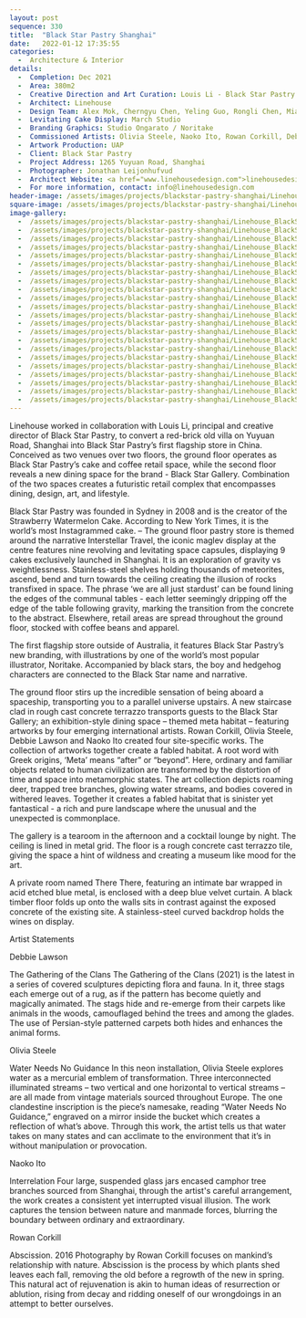 ```yaml
---
layout: post
sequence: 330
title:  "Black Star Pastry Shanghai"
date:   2022-01-12 17:35:55
categories:
  -  Architecture & Interior
details:
  -  Completion: Dec 2021
  -  Area: 380m2
  -  Creative Direction and Art Curation: Louis Li - Black Star Pastry
  -  Architect: Linehouse
  -  Design Team: Alex Mok, Cherngyu Chen, Yeling Guo, Rongli Chen, Mia Zhou, Leah Lin
  -  Levitating Cake Display: March Studio
  -  Branding Graphics: Studio Ongarato / Noritake
  -  Commissioned Artists: Olivia Steele, Naoko Ito, Rowan Corkill, Debbie Lawson
  -  Artwork Production: UAP
  -  Client: Black Star Pastry
  -  Project Address: 1265 Yuyuan Road, Shanghai
  -  Photographer: Jonathan Leijonhufvud
  -  Architect Website: <a href="www.linehousedesign.com">linehousedesign.com</a>
  -  For more information, contact: info@linehousedesign.com
header-image: /assets/images/projects/blackstar-pastry-shanghai/Linehouse_BlackStarPastry_003_LO-RES.jpg
square-image: /assets/images/projects/blackstar-pastry-shanghai/Linehouse_BlackStarPastry_thumb.jpg
image-gallery:
  -  /assets/images/projects/blackstar-pastry-shanghai/Linehouse_BlackStarPastry_001_LO-RES.jpg
  -  /assets/images/projects/blackstar-pastry-shanghai/Linehouse_BlackStarPastry_002_LO-RES.jpg
  -  /assets/images/projects/blackstar-pastry-shanghai/Linehouse_BlackStarPastry_003_LO-RES.jpg
  -  /assets/images/projects/blackstar-pastry-shanghai/Linehouse_BlackStarPastry_004_LO-RES.jpg
  -  /assets/images/projects/blackstar-pastry-shanghai/Linehouse_BlackStarPastry_005_LO-RES.jpg
  -  /assets/images/projects/blackstar-pastry-shanghai/Linehouse_BlackStarPastry_006_LO-RES.jpg
  -  /assets/images/projects/blackstar-pastry-shanghai/Linehouse_BlackStarPastry_007_LO-RES.jpg
  -  /assets/images/projects/blackstar-pastry-shanghai/Linehouse_BlackStarPastry_008_LO-RES.jpg
  -  /assets/images/projects/blackstar-pastry-shanghai/Linehouse_BlackStarPastry_009_LO-RES.jpg
  -  /assets/images/projects/blackstar-pastry-shanghai/Linehouse_BlackStarPastry_010_LO-RES.jpg
  -  /assets/images/projects/blackstar-pastry-shanghai/Linehouse_BlackStarPastry_011_LO-RES.jpg
  -  /assets/images/projects/blackstar-pastry-shanghai/Linehouse_BlackStarPastry_012_LO-RES.jpg
  -  /assets/images/projects/blackstar-pastry-shanghai/Linehouse_BlackStarPastry_013_LO-RES.jpg
  -  /assets/images/projects/blackstar-pastry-shanghai/Linehouse_BlackStarPastry_014_LO-RES.jpg
  -  /assets/images/projects/blackstar-pastry-shanghai/Linehouse_BlackStarPastry_015_LO-RES.jpg
  -  /assets/images/projects/blackstar-pastry-shanghai/Linehouse_BlackStarPastry_016_LO-RES.jpg
  -  /assets/images/projects/blackstar-pastry-shanghai/Linehouse_BlackStarPastry_017_LO-RES.jpg 
  -  /assets/images/projects/blackstar-pastry-shanghai/Linehouse_BlackStarPastry_018_LO-RES.jpg
  -  /assets/images/projects/blackstar-pastry-shanghai/Linehouse_BlackStarPastry_019_LO-RES.jpg
  -  /assets/images/projects/blackstar-pastry-shanghai/Linehouse_BlackStarPastry_020_LO-RES.jpg
  -  /assets/images/projects/blackstar-pastry-shanghai/Linehouse_BlackStarPastry_Level_1_Plan.jpg
  -  /assets/images/projects/blackstar-pastry-shanghai/Linehouse_BlackStarPastry_Level_2_Plan.jpg
---
```

Linehouse worked in collaboration with Louis Li, principal and creative director of Black Star Pastry, to convert a red-brick old villa on Yuyuan Road, Shanghai into Black Star Pastry’s first flagship store in China. Conceived as two venues over two floors, the ground floor operates as Black Star Pastry’s cake and coffee retail space, while the second floor reveals a new dining space for the brand - Black Star Gallery. Combination of the two spaces creates a futuristic retail complex that encompasses dining, design, art, and lifestyle.

Black Star Pastry was founded in Sydney in 2008 and is the creator of the Strawberry Watermelon Cake. According to New York Times, it is the world’s most Instagrammed cake. – The ground floor pastry store is themed around the narrative Interstellar Travel, the iconic maglev display at the centre features nine revolving and levitating space capsules, displaying 9 cakes exclusively launched in Shanghai. It is an exploration of gravity vs weightlessness. Stainless-steel shelves holding thousands of meteorites, ascend, bend and turn towards the ceiling creating the illusion of rocks transfixed in space. The phrase ‘we are all just stardust’ can be found lining the edges of the communal tables - each letter seemingly dripping off the edge of the table following gravity, marking the transition from the concrete to the abstract. Elsewhere, retail areas are spread throughout the ground floor, stocked with coffee beans and apparel.

The first flagship store outside of Australia, it features Black Star Pastry’s new branding, with illustrations by one of the world’s most popular illustrator, Noritake. Accompanied by black stars, the boy and hedgehog characters are connected to the Black Star name and narrative. 

The ground floor stirs up the incredible sensation of being aboard a spaceship, transporting you to a parallel universe upstairs. A new staircase clad in rough cast concrete terrazzo transports guests to the Black Star Gallery; an exhibition-style dining space – themed meta habitat – featuring artworks by four emerging international artists. Rowan Corkill, Olivia Steele, Debbie Lawson and Naoko Ito created four site-specific works. The collection of artworks together create a fabled habitat. A root word with Greek origins, ‘Meta’ means “after” or “beyond”. Here, ordinary and familiar objects related to human civilization are transformed by the distortion of time and space into metamorphic states. The art collection depicts roaming deer, trapped tree branches, glowing water streams, and bodies covered in withered leaves. Together it creates a fabled habitat that is sinister yet fantastical - a rich and pure landscape where the unusual and the unexpected is commonplace.

The gallery is a tearoom in the afternoon and a cocktail lounge by night. The ceiling is lined in metal grid. The floor is a rough concrete cast terrazzo tile, giving the space a hint of wildness and creating a museum like mood for the art.

A private room named There There, featuring an intimate bar wrapped in acid etched blue metal, is enclosed with a deep blue velvet curtain. A black timber floor folds up onto the walls sits in contrast against the exposed concrete of the existing site. A stainless-steel curved backdrop holds the wines on display. 

Artist Statements

Debbie Lawson

The Gathering of the Clans 
The Gathering of the Clans (2021) is the latest in a series of covered sculptures depicting flora and fauna. In it, three stags each emerge out of a rug, as if the pattern has become quietly and magically animated. The stags hide and re-emerge from their carpets like animals in the woods, camouflaged behind the trees and among the glades. The use of Persian-style patterned carpets both hides and enhances the animal forms.

Olivia Steele

Water Needs No Guidance
In this neon installation, Olivia Steele explores water as a mercurial emblem of transformation. Three interconnected illuminated streams – two vertical and one horizontal to vertical streams – are all made from vintage materials sourced throughout Europe. The one clandestine inscription is the piece’s namesake, reading “Water Needs No Guidance,” engraved on a mirror inside the bucket which creates a reflection of what’s above. Through this work, the artist tells us that water takes on many states and can acclimate to the environment that it’s in without manipulation or provocation. 

Naoko Ito

Interrelation
Four large, suspended glass jars encased camphor tree branches sourced from Shanghai, through the artist's careful arrangement, the work creates a consistent yet interrupted visual illusion. The work captures the tension between nature and manmade forces, blurring the boundary between ordinary and extraordinary.

Rowan Corkill

Abscission. 2016
Photography by Rowan Corkill focuses on mankind’s relationship with nature. Abscission is the process by which plants shed leaves each fall, removing the old before a regrowth of the new in spring. This natural act of rejuvenation is akin to human ideas of resurrection or ablution, rising from decay and ridding oneself of our wrongdoings in an attempt to better ourselves.



